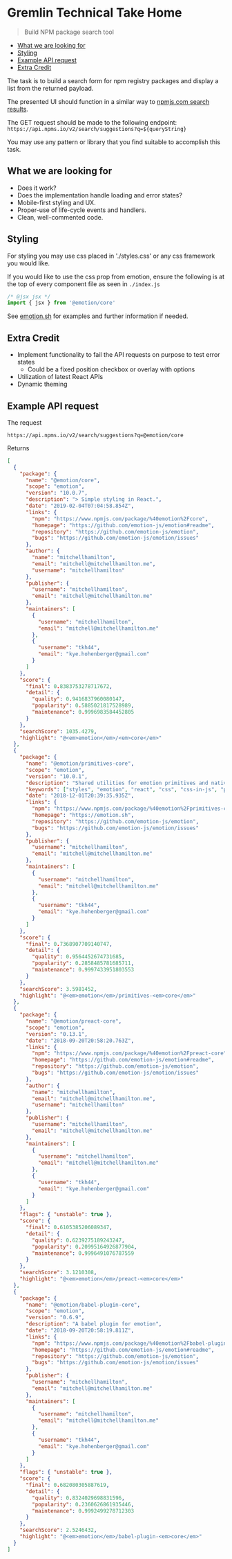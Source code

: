 # Gremlin Technical Take Home

> Build NPM package search tool

- [What we are looking for](#what-we-are-looking-for)
- [Styling](#styling)
- [Example API request](#example-api-request)
- [Extra Credit](#extra-credit)

The task is to build a search form for npm registry packages and display a list from the returned payload.

The presented UI should function in a similar way to [npmjs.com search results](https://www.npmjs.com/search?q=%40emotion%2Fcore).

The GET request should be made to the following endpoint: `https://api.npms.io/v2/search/suggestions?q=${queryString}`

You may use any pattern or library that you find suitable to accomplish this task.

## What we are looking for

- Does it work?
- Does the implementation handle loading and error states?
- Mobile-first styling and UX.
- Proper-use of life-cycle events and handlers.
- Clean, well-commented code.

## Styling

For styling you may use css placed in './styles.css' or any css framework you would like.

If you would like to use the css prop from emotion, ensure the
following is at the top of every component file as seen in `./index.js`

```js
/* @jsx jsx */
import { jsx } from '@emotion/core'
```

See [emotion.sh](https://emotion.sh) for examples and further information if needed.

## Extra Credit

- Implement functionality to fail the API requests on purpose to test error states
  - Could be a fixed position checkbox or overlay with options
- Utilization of latest React APIs
- Dynamic theming

## Example API request

The request

```
https://api.npms.io/v2/search/suggestions?q=@emotion/core
```

Returns

```json
[
  {
    "package": {
      "name": "@emotion/core",
      "scope": "emotion",
      "version": "10.0.7",
      "description": "> Simple styling in React.",
      "date": "2019-02-04T07:04:58.854Z",
      "links": {
        "npm": "https://www.npmjs.com/package/%40emotion%2Fcore",
        "homepage": "https://github.com/emotion-js/emotion#readme",
        "repository": "https://github.com/emotion-js/emotion",
        "bugs": "https://github.com/emotion-js/emotion/issues"
      },
      "author": {
        "name": "mitchellhamilton",
        "email": "mitchell@mitchellhamilton.me",
        "username": "mitchellhamilton"
      },
      "publisher": {
        "username": "mitchellhamilton",
        "email": "mitchell@mitchellhamilton.me"
      },
      "maintainers": [
        {
          "username": "mitchellhamilton",
          "email": "mitchell@mitchellhamilton.me"
        },
        {
          "username": "tkh44",
          "email": "kye.hohenberger@gmail.com"
        }
      ]
    },
    "score": {
      "final": 0.8383753278717672,
      "detail": {
        "quality": 0.9416837960080147,
        "popularity": 0.5885021817528989,
        "maintenance": 0.9996983584452805
      }
    },
    "searchScore": 1035.4279,
    "highlight": "@<em>emotion</em>/<em>core</em>"
  },
  {
    "package": {
      "name": "@emotion/primitives-core",
      "scope": "emotion",
      "version": "10.0.1",
      "description": "Shared utilities for emotion primitives and native",
      "keywords": ["styles", "emotion", "react", "css", "css-in-js", "primitives", "native"],
      "date": "2018-12-01T20:39:35.935Z",
      "links": {
        "npm": "https://www.npmjs.com/package/%40emotion%2Fprimitives-core",
        "homepage": "https://emotion.sh",
        "repository": "https://github.com/emotion-js/emotion",
        "bugs": "https://github.com/emotion-js/emotion/issues"
      },
      "publisher": {
        "username": "mitchellhamilton",
        "email": "mitchell@mitchellhamilton.me"
      },
      "maintainers": [
        {
          "username": "mitchellhamilton",
          "email": "mitchell@mitchellhamilton.me"
        },
        {
          "username": "tkh44",
          "email": "kye.hohenberger@gmail.com"
        }
      ]
    },
    "score": {
      "final": 0.7368907709140747,
      "detail": {
        "quality": 0.9564452674731685,
        "popularity": 0.2858485781685711,
        "maintenance": 0.9997433951803553
      }
    },
    "searchScore": 3.5981452,
    "highlight": "@<em>emotion</em>/primitives-<em>core</em>"
  },
  {
    "package": {
      "name": "@emotion/preact-core",
      "scope": "emotion",
      "version": "0.13.1",
      "date": "2018-09-20T20:58:20.763Z",
      "links": {
        "npm": "https://www.npmjs.com/package/%40emotion%2Fpreact-core",
        "homepage": "https://github.com/emotion-js/emotion#readme",
        "repository": "https://github.com/emotion-js/emotion",
        "bugs": "https://github.com/emotion-js/emotion/issues"
      },
      "author": {
        "name": "mitchellhamilton",
        "email": "mitchell@mitchellhamilton.me",
        "username": "mitchellhamilton"
      },
      "publisher": {
        "username": "mitchellhamilton",
        "email": "mitchell@mitchellhamilton.me"
      },
      "maintainers": [
        {
          "username": "mitchellhamilton",
          "email": "mitchell@mitchellhamilton.me"
        },
        {
          "username": "tkh44",
          "email": "kye.hohenberger@gmail.com"
        }
      ]
    },
    "flags": { "unstable": true },
    "score": {
      "final": 0.6105385206089347,
      "detail": {
        "quality": 0.6239275189243247,
        "popularity": 0.20995164926877904,
        "maintenance": 0.9996491076787559
      }
    },
    "searchScore": 3.1210308,
    "highlight": "@<em>emotion</em>/preact-<em>core</em>"
  },
  {
    "package": {
      "name": "@emotion/babel-plugin-core",
      "scope": "emotion",
      "version": "0.6.9",
      "description": "A babel plugin for emotion",
      "date": "2018-09-20T20:58:19.811Z",
      "links": {
        "npm": "https://www.npmjs.com/package/%40emotion%2Fbabel-plugin-core",
        "homepage": "https://github.com/emotion-js/emotion#readme",
        "repository": "https://github.com/emotion-js/emotion",
        "bugs": "https://github.com/emotion-js/emotion/issues"
      },
      "publisher": {
        "username": "mitchellhamilton",
        "email": "mitchell@mitchellhamilton.me"
      },
      "maintainers": [
        {
          "username": "mitchellhamilton",
          "email": "mitchell@mitchellhamilton.me"
        },
        {
          "username": "tkh44",
          "email": "kye.hohenberger@gmail.com"
        }
      ]
    },
    "flags": { "unstable": true },
    "score": {
      "final": 0.682080305887619,
      "detail": {
        "quality": 0.8324029698831596,
        "popularity": 0.2360626861935446,
        "maintenance": 0.9992499278712303
      }
    },
    "searchScore": 2.5246432,
    "highlight": "@<em>emotion</em>/babel-plugin-<em>core</em>"
  }
]
```
